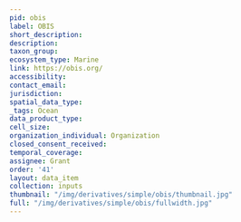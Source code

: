 ```yaml
---
pid: obis
label: OBIS
short_description: 
description: 
taxon_group: 
ecosystem_type: Marine
link: https://obis.org/
accessibility: 
contact_email: 
jurisdiction: 
spatial_data_type: 
_tags: Ocean
data_product_type: 
cell_size: 
organization_individual: Organization
closed_consent_received: 
temporal_coverage: 
assignee: Grant
order: '41'
layout: data_item
collection: inputs
thumbnail: "/img/derivatives/simple/obis/thumbnail.jpg"
full: "/img/derivatives/simple/obis/fullwidth.jpg"
---
```

